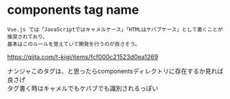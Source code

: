# components tag name
```
Vue.js では「JavaScriptではキャメルケース」「HTMLはケバブケース」として書くことが推奨されており、
基本はこのルールを覚えていて開発を行うのが良さそう。
```
https://qiita.com/t-kigi/items/fcf000c21523d0ea1269

ナンジャこのタグは、と思ったらcomponentsディレクトリに存在するか見れば良さげ  
タグ書く時はキャメルでもケバブでも識別されるっぽい
